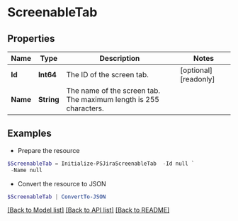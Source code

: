 # ScreenableTab
## Properties

Name | Type | Description | Notes
------------ | ------------- | ------------- | -------------
**Id** | **Int64** | The ID of the screen tab. | [optional] [readonly] 
**Name** | **String** | The name of the screen tab. The maximum length is 255 characters. | 

## Examples

- Prepare the resource
```powershell
$ScreenableTab = Initialize-PSJiraScreenableTab  -Id null `
 -Name null
```

- Convert the resource to JSON
```powershell
$ScreenableTab | ConvertTo-JSON
```

[[Back to Model list]](../README.md#documentation-for-models) [[Back to API list]](../README.md#documentation-for-api-endpoints) [[Back to README]](../README.md)

